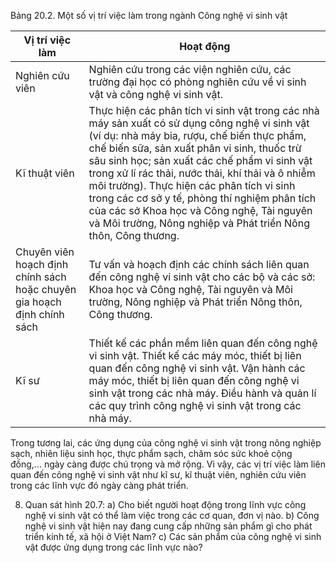 Bảng 20.2. Một số vị trí việc làm trong ngành Công nghệ vi sinh vật

Vị trí việc làm | Hoạt động
--- | ---
Nghiên cứu viên | Nghiên cứu trong các viện nghiên cứu, các trường đại học có phòng nghiên cứu về vi sinh vật và công nghệ vi sinh vật.
Kĩ thuật viên | Thực hiện các phân tích vi sinh vật trong các nhà máy sản xuất có sử dụng công nghệ vi sinh vật (ví dụ: nhà máy bia, rượu, chế biến thực phẩm, chế biến sữa, sản xuất phân vi sinh, thuốc trừ sâu sinh học; sản xuất các chế phẩm vi sinh vật trong xử lí rác thải, nước thải, khí thải và ô nhiễm môi trường). Thực hiện các phân tích vi sinh trong các cơ sở y tế, phòng thí nghiệm phân tích của các sở Khoa học và Công nghệ, Tài nguyên và Môi trường, Nông nghiệp và Phát triển Nông thôn, Công thương.
Chuyên viên hoạch định chính sách hoặc chuyên gia hoạch định chính sách | Tư vấn và hoạch định các chính sách liên quan đến công nghệ vi sinh vật cho các bộ và các sở: Khoa học và Công nghệ, Tài nguyên và Môi trường, Nông nghiệp và Phát triển Nông thôn, Công thương.
Kĩ sư | Thiết kế các phần mềm liên quan đến công nghệ vi sinh vật. Thiết kế các máy móc, thiết bị liên quan đến công nghệ vi sinh vật. Vận hành các máy móc, thiết bị liên quan đến công nghệ vi sinh vật trong các nhà máy. Điều hành và quản lí các quy trình công nghệ vi sinh vật trong các nhà máy.

Trong tương lai, các ứng dụng của công nghệ vi sinh vật trong nông nghiệp sạch, nhiên liệu sinh học, thực phẩm sạch, chăm sóc sức khoẻ cộng đồng,... ngày càng được chú trọng và mở rộng. Vì vậy, các vị trí việc làm liên quan đến công nghệ vi sinh vật như kĩ sư, kĩ thuật viên, nghiên cứu viên trong các lĩnh vực đó ngày càng phát triển.

8. Quan sát hình 20.7:
a) Cho biết người hoạt động trong lĩnh vực công nghệ vi sinh vật có thể làm việc trong các cơ quan, đơn vị nào.
b) Công nghệ vi sinh vật hiện nay đang cung cấp những sản phẩm gì cho phát triển kinh tế, xã hội ở Việt Nam?
c) Các sản phẩm của công nghệ vi sinh vật được ứng dụng trong các lĩnh vực nào?